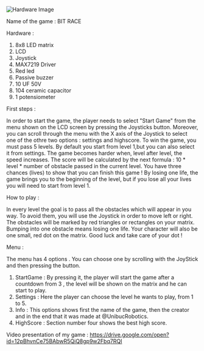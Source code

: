 ![Hardware Image](e844b89c-3ec4-4963-b306-c616a7cdc638.jpg)

Name of the game : BIT RACE

Hardware : 
  1. 8x8 LED matrix
  2. LCD
  3. Joystick
  4. MAX7219 Driver
  5. Red led
  6. Passive buzzer
  7. 10 UF 50V
  8. 104 ceramic capacitor
  9. 1 potensiometer
  
 First steps : 
 
  In order to start the game, the player needs to select "Start Game" from the menu shown on the LCD screen by pressing the Joysticks button. Moreover, you can scroll through the menu with the X axis of the Joystick to select one of the othre two options : settings and highscore. To win the game, you must pass 5 levels. By default you start from level 1,but you can also select it from settings. The game becomes harder when, level after level, the speed increases. The score will be calculated by the next formula : 10 * level * number of obstacle passed in the current level. You have three chances (lives) to show that you can finish this game ! By losing one life, the game brings you to the beginning of the level, but if you lose all your lives you will need to start from level 1. 
  
How to play :
  
  In every level the goal is to pass all the obstacles which will appear in you way. To avoid them, you will use the Joystick in order to move left or right. The obstacles will be marked by red triangles or rectangles on your matrix. Bumping into one obstacle means losing one life.
  Your character will also be one small, red dot on the matrix. 
  Good luck and take care of your dot !

Menu :

 The menu has 4 options . You can choose one by scrolling with the JoyStick and then pressing the button.
 
 1. StartGame : By pressing it, the player will start the game after a countdown from 3 , the level will be shown on the matrix and he can start to play.
 2. Settings : Here the player can choose the level he wants to play, from 1 to 5.
 3. Info : This options shows first the name of the game, then the creator and in the end that it was made at @UnibucRobotics.
 4. HighScore : Section number four shows the best high score.


Video presentation of my game : https://drive.google.com/open?id=12pBhvnCe75BAbwR5QiQ8gp9w2Fbq7RQI
